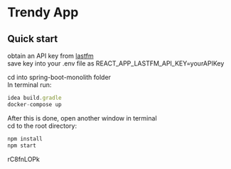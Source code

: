 # Trendy App

## Quick start
obtain an API key from [lastfm](www.last.fm/api/)  
save key into your .env file as REACT_APP_LASTFM_API_KEY=yourAPIKey  

cd into spring-boot-monolith folder  
In terminal run: 
```Javascript 
idea build.gradle  
docker-compose up  
```

After this is done, open another window in terminal  
cd to the root directory:  
```Javascript
npm install  
npm start
```

rC8fnLOPk